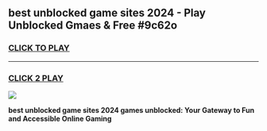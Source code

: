 
## best unblocked game sites 2024 - Play Unblocked Gmaes & Free #9c62o
<h3>
<a href="https://premium.freeplayer.one?title=best_unblocked_game_sites_2024&ref=01M">CLICK TO PLAY</a></h3>
<hr>

<h3>
<a href="https://premium.freeplayer.one?title=best_unblocked_game_sites_2024&ref=01M">CLICK 2 PLAY</a>
  
</h3>

<a href="https://premium.freeplayer.one?title=best_unblocked_game_sites_2024&ref=01M"><img src="https://clearcache.store/games.png"></a>


**best unblocked game sites 2024 games unblocked: Your Gateway to Fun and Accessible Online Gaming**
